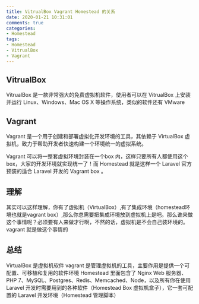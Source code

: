 ```yaml
---
title: VitrualBox Vagrant Homestead 的关系
date: 2020-01-21 10:31:01
comments: true
categories:
- Homestead
tags:
- Homestead
- VitrualBox
- Vagrant
---
```

## VitrualBox
VitrualBox 是一款非常强大的免费虚拟机软件，使用者可以在 VitrualBox 上安装并运行 Linux、Windows、Mac OS X 等操作系统，类似的软件还有 VMware
## Vagrant
Vagrant 是一个用于创建和部署虚拟化开发环境的工具，其依赖于 VirtualBox 虚拟机，致力于帮助开发者快速构建一个环境统一的虚拟系统。

Vagrant 可以将一整套虚拟环境封装在一个box 内，这样只要所有人都使用这个 box，大家的开发环境就实现统一了！而 Homestead 就是这样一个 Laravel 官方预装的适合 Laravel 开发的 Vagrant box 。

## 理解
其实可以这样理解，你有了虚拟机（VirtualBox）,有了集成环境（homestead环境也就是vagrant box）,那么你总需要把集成环境放到虚拟机上是吧。那么谁来做这个事情呢？必须要有人来做才行啊，不然的话，虚拟机是不会自己装环境的。vagrant 就是做这个事情的

## 总结
VirtualBox 是虚拟机软件
vagrant 是管理虚拟机的工具，主要作用是提供一个可配置、可移植和复用的软件环境
Homestead 里面包含了 Nginx Web 服务器、PHP 7、MySQL、Postgres、Redis、Memcached、Node，以及所有你在使用 Laravel 开发时需要用到的各种软件（Homestead Box 虚拟机盒子），它一套可配置的 Laravel 开发环境（Homestead 管理脚本）